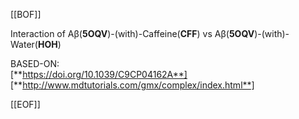 [[BOF]]  
  
Interaction of Aβ(**5OQV**)-(with)-Caffeine(**CFF**) vs Aβ(**5OQV**)-(with)-Water(**HOH**)  

  
BASED-ON:  
[**https://doi.org/10.1039/C9CP04162A**]  
[**http://www.mdtutorials.com/gmx/complex/index.html**]  

[[EOF]]
